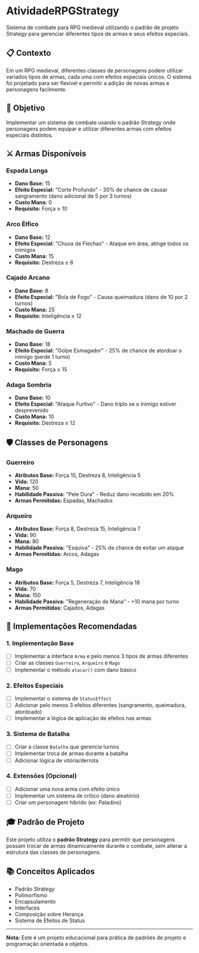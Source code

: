 # AtividadeRPGStrategy

Sistema de combate para RPG medieval utilizando o padrão de projeto Strategy para gerenciar diferentes tipos de armas e seus efeitos especiais.

## 📋 Contexto

Em um RPG medieval, diferentes classes de personagens podem utilizar variados tipos de armas, cada uma com efeitos especiais únicos. O sistema foi projetado para ser flexível e permitir a adição de novas armas e personagens facilmente.

## 🎯 Objetivo

Implementar um sistema de combate usando o padrão Strategy onde personagens podem equipar e utilizar diferentes armas com efeitos especiais distintos.

## ⚔️ Armas Disponíveis

### Espada Longa
- **Dano Base:** 15
- **Efeito Especial:** "Corte Profundo" - 30% de chance de causar sangramento (dano adicional de 5 por 3 turnos)
- **Custo Mana:** 0
- **Requisito:** Força ≥ 10

### Arco Élfico
- **Dano Base:** 12
- **Efeito Especial:** "Chuva de Flechas" - Ataque em área, atinge todos os inimigos
- **Custo Mana:** 15
- **Requisito:** Destreza ≥ 8

### Cajado Arcano
- **Dano Base:** 8
- **Efeito Especial:** "Bola de Fogo" - Causa queimadura (dano de 10 por 2 turnos)
- **Custo Mana:** 25
- **Requisito:** Inteligência ≥ 12

### Machado de Guerra
- **Dano Base:** 18
- **Efeito Especial:** "Golpe Esmagador" - 25% de chance de atordoar o inimigo (perde 1 turno)
- **Custo Mana:** 5
- **Requisito:** Força ≥ 15

### Adaga Sombria
- **Dano Base:** 10
- **Efeito Especial:** "Ataque Furtivo" - Dano triplo se o inimigo estiver desprevenido
- **Custo Mana:** 10
- **Requisito:** Destreza ≥ 12

## 🛡️ Classes de Personagens

### Guerreiro
- **Atributos Base:** Força 15, Destreza 8, Inteligência 5
- **Vida:** 120
- **Mana:** 50
- **Habilidade Passiva:** "Pele Dura" - Reduz dano recebido em 20%
- **Armas Permitidas:** Espadas, Machados

### Arqueiro
- **Atributos Base:** Força 8, Destreza 15, Inteligência 7
- **Vida:** 90
- **Mana:** 80
- **Habilidade Passiva:** "Esquiva" - 25% de chance de evitar um ataque
- **Armas Permitidas:** Arcos, Adagas

### Mago
- **Atributos Base:** Força 5, Destreza 7, Inteligência 18
- **Vida:** 70
- **Mana:** 150
- **Habilidade Passiva:** "Regeneração de Mana" - +10 mana por turno
- **Armas Permitidas:** Cajados, Adagas

## 🔧 Implementações Recomendadas

### 1. Implementação Base
- [ ] Implementar a interface `Arma` e pelo menos 3 tipos de armas diferentes
- [ ] Criar as classes `Guerreiro`, `Arqueiro` e `Mago`
- [ ] Implementar o método `atacar()` com dano básico

### 2. Efeitos Especiais
- [ ] Implementar o sistema de `StatusEffect`
- [ ] Adicionar pelo menos 3 efeitos diferentes (sangramento, queimadura, atordoado)
- [ ] Implementar a lógica de aplicação de efeitos nas armas

### 3. Sistema de Batalha
- [ ] Criar a classe `Batalha` que gerencia turnos
- [ ] Implementar troca de armas durante a batalha
- [ ] Adicionar lógica de vitória/derrota

### 4. Extensões (Opcional)
- [ ] Adicionar uma nova arma com efeito único
- [ ] Implementar um sistema de crítico (dano aleatório)
- [ ] Criar um personagem híbrido (ex: Paladino)

## 🎓 Padrão de Projeto

Este projeto utiliza o **padrão Strategy** para permitir que personagens possam trocar de armas dinamicamente durante o combate, sem alterar a estrutura das classes de personagens.

## 📚 Conceitos Aplicados

- Padrão Strategy
- Polimorfismo
- Encapsulamento
- Interfaces
- Composição sobre Herança
- Sistema de Efeitos de Status

---

**Nota:** Este é um projeto educacional para prática de padrões de projeto e programação orientada a objetos.